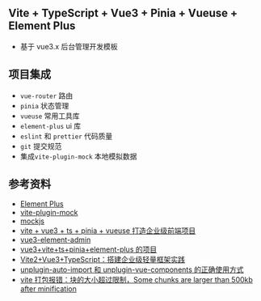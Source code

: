 ## Vite + TypeScript + Vue3 + Pinia + Vueuse + Element Plus

- 基于 vue3.x 后台管理开发模板

## 项目集成

- `vue-router` 路由
- `pinia` 状态管理
- `vueuse` 常用工具库
- `element-plus` ui 库
- `eslint` 和 `prettier` 代码质量
- `git` 提交规范
- 集成`vite-plugin-mock` 本地模拟数据

## 参考资料

- [Element Plus](https://element-plus.gitee.io/zh-CN/guide/design.html)
- [vite-plugin-mock](https://github.com/vbenjs/vite-plugin-mock)
- [mockjs](https://github.com/nuysoft/Mock/wiki/Getting-Started)
- [vite + vue3 + ts + pinia + vueuse 打造企业级前端项目](https://juejin.cn/post/7079785777692934174)
- [vue3-element-admin](https://gitee.com/youlaiorg/vue3-element-admin)
- [vue3+vite+ts+pinia+element-plus 的项目](https://blog.csdn.net/qq_45780736/article/details/129421142)
- [Vite2+Vue3+TypeScript：搭建企业级轻量框架实践](https://zhuanlan.zhihu.com/p/457640572)
- [unplugin-auto-import 和 unplugin-vue-components 的正确使用方式](https://blog.csdn.net/goodcto/article/details/130022782)
- [vite 打包报错：块的大小超过限制，Some chunks are larger than 500kb after minification](https://blog.csdn.net/Dawnchen1/article/details/118994062)

